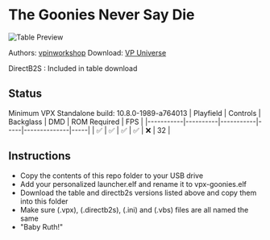 # The Goonies Never Say Die

![Table Preview](https://vpuniverse.com/screenshots/monthly_2021_11/goonies-cab.png.e8dd5e4e4c778657418115507a5852fb.png)

Authors: [vpinworkshop](https://vpuniverse.com/profile/40692-vpinworkshop/)
Download: [VP Universe](https://vpuniverse.com/files/file/7819-the-goonies-never-say-die-pinball-vpw/)

DirectB2S : Included in table download

## Status 

Minimum VPX Standalone build: 10.8.0-1989-a764013
| Playfield | Controls | Backglass | DMD | ROM Required | FPS | 
|-----------|----------|-----------|-----|--------------|-----|
| :white_check_mark: | :white_check_mark: | :white_check_mark: | :white_check_mark: | :x: | 32 |

## Instructions

- Copy the contents of this repo folder to your USB drive
- Add your personalized launcher.elf and rename it to vpx-goonies.elf
- Download the table and directb2s versions listed above and copy them into this folder
- Make sure (.vpx), (.directb2s), (.ini) and (.vbs) files are all named the same
- "Baby Ruth!"

